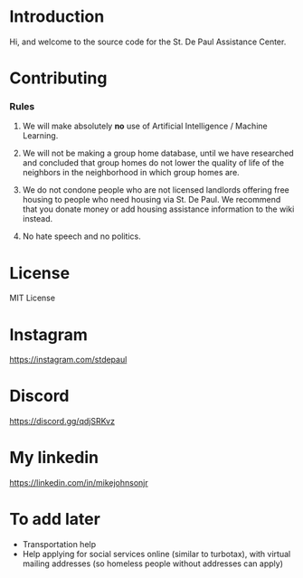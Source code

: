 # Introduction

Hi, and welcome to the source code for the St. De Paul Assistance Center.

# Contributing

### Rules

1. We will make absolutely **no** use of Artificial Intelligence / Machine Learning. 

2. We will not be making a group home database, until we have researched and concluded that group homes do not lower the quality of life of the neighbors in the neighborhood in which group homes are.

3. We do not condone people who are not licensed landlords offering free housing to people who need housing via St. De Paul. We recommend that you donate money or add housing assistance information to the wiki instead.

4. No hate speech and no politics.

# License

MIT License

# Instagram

https://instagram.com/stdepaul

# Discord

https://discord.gg/qdjSRKvz

# My linkedin

https://linkedin.com/in/mikejohnsonjr

# To add later

 - Transportation help
 - Help applying for social services online (similar to turbotax), with virtual mailing addresses (so homeless people without addresses can apply)